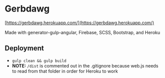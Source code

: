 # Gerbdawg

[https://gerbdawg.herokuapp.com/](https://gerbdawg.herokuapp.com/)

Made with generator-gulp-angular, Firebase, SCSS, Bootstrap, and Heroku


## Deployment
- `gulp clean && gulp build`
- **NOTE:** `/dist` is commented out in the .gitignore because web.js needs to read from that folder in order for Heroku to work
